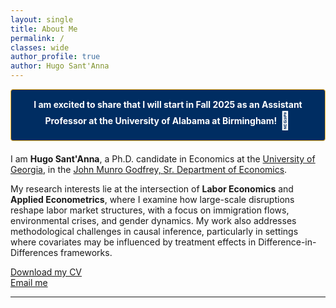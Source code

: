 ```yaml
---
layout: single
title: About Me
permalink: /
classes: wide
author_profile: true
author: Hugo Sant'Anna
---
```


 <div style="background-color: #002D62; padding: 15px; border: 1px solid #FDB827; border-radius: 4px; text-align: center; margin-bottom: 20px; color: #ffffff;">
  <span style="vertical-align: middle;"><b>I am excited to share that I will start in Fall 2025 as an Assistant Professor at the University of Alabama at Birmingham!</b></span>
    <span style="font-size: 2em; vertical-align: middle;">🐲</span>
</div>

I am **Hugo Sant'Anna**, a Ph.D. candidate in Economics at the [University of Georgia](https://www.uga.edu/), in the [John Munro Godfrey, Sr. Department of Economics](https://www.terry.uga.edu/economics/).

My research interests lie at the intersection of **Labor Economics** and **Applied Econometrics**, where I examine how large-scale disruptions reshape labor market structures, with a focus on immigration flows, environmental crises, and gender dynamics. My work also addresses methodological challenges in causal inference, particularly in settings where covariates may be influenced by treatment effects in Difference-in-Differences frameworks.

[Download my CV](files/hsantannaCV.pdf)  
[Email me](mailto:hsantanna@uga.edu)

---
